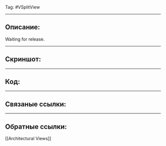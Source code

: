 Tag: #VSplitView 

---
## Описание:
Waiting for release.

---
## Скриншот:


---
## Код:

---
## Связаные ссылки:


---
## Обратные ссылки:
[[Architectural Views]]